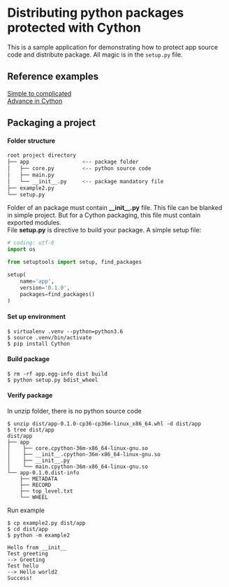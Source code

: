 # Distributing python packages protected with Cython

This is a sample application for demonstrating how to protect app source code and distribute package. All magic is in the ``setup.py`` file.

## Reference examples
[Simple to complicated](https://medium.com/swlh/distributing-python-packages-protected-with-cython-40fc29d84caf) <br/>
[Advance in Cython](https://bucharjan.cz/blog/using-cython-to-protect-a-python-codebase.html)


## Packaging a project
#### Folder structure
```bash
root project directory
├── app                 <-- package folder
│   ├── core.py         <-- python source code
│   ├── main.py
│   └── __init__.py     <-- package mandatory file
├── example2.py
└── setup.py 
```

Folder of an package must contain  **\_\_init__.py** file. This file can be blanked in simple project. But for a Cython packaging, this file must contain exported modules. <br/>
File **setup.py** is directive to build your package. A simple setup file:
```python
# coding: utf-8
import os

from setuptools import setup, find_packages

setup(
    name='app',
    version='0.1.0',
    packages=find_packages()
)
```

#### Set up environment
```
$ virtualenv .venv --python=python3.6
$ source .venv/bin/activate
$ pip install Cython
``` 


#### Build package

```
$ rm -rf app.egg-info dist build
$ python setup.py bdist_wheel
```


#### Verify package
In unzip folder, there is no python source code
```
$ unzip dist/app-0.1.0-cp36-cp36m-linux_x86_64.whl -d dist/app
$ tree dist/app
dist/app
├── app
│    ├── core.cpython-36m-x86_64-linux-gnu.so
│    ├── __init__.cpython-36m-x86_64-linux-gnu.so
│    ├── __init__.py
│    └── main.cpython-36m-x86_64-linux-gnu.so
└── app-0.1.0.dist-info
    ├── METADATA
    ├── RECORD
    ├── top_level.txt
    └── WHEEL
```
Run example
```
$ cp example2.py dist/app
$ cd dist/app
$ python -m example2

Hello from __init__
Test greeting
--> Greeting
Test hello
--> Hello world2
Success!
```